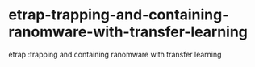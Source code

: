 # etrap-trapping-and-containing-ranomware-with-transfer-learning
etrap :trapping and containing ranomware with transfer learning
